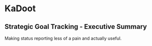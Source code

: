 # KaDoot

## Strategic Goal Tracking - Executive Summary

Making status reporting less of a pain and actually useful.
